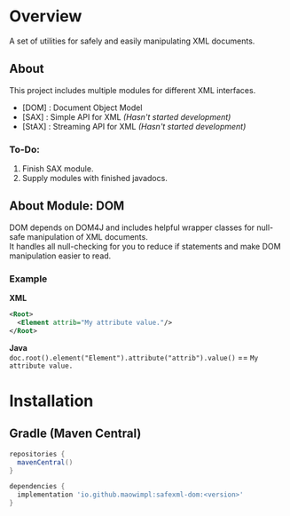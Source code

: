 # Overview
A set of utilities for safely and easily manipulating XML documents.

## About
This project includes multiple modules for different XML interfaces.

* [DOM]   : Document Object Model
* [SAX]   : Simple API for XML      *(Hasn't started development)*
* [StAX]  : Streaming API for XML   *(Hasn't started development)*

### To-Do:
1. Finish SAX module.
2. Supply modules with finished javadocs.

## About Module: DOM
DOM depends on DOM4J and includes helpful wrapper classes for null-safe manipulation of XML documents.<br>
It handles all null-checking for you to reduce if statements and make DOM manipulation easier to read.

### Example

**XML**
```xml
<Root>
  <Element attrib="My attribute value."/>
</Root>
```

**Java**<br>
`doc.root().element("Element").attribute("attrib").value()` == `My attribute value.`

# Installation

## Gradle (Maven Central)

```gradle
repositories {
  mavenCentral()
}

dependencies {
  implementation 'io.github.maowimpl:safexml-dom:<version>'
}
```
